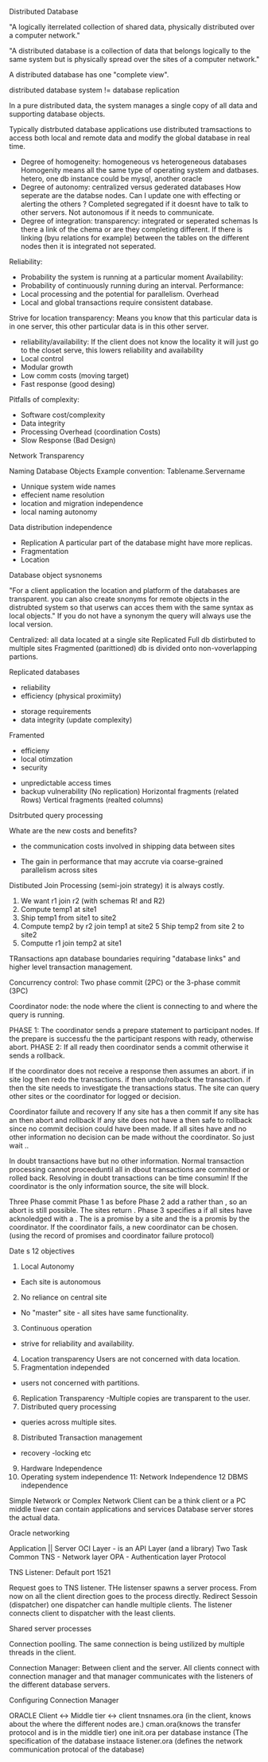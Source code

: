 Distributed Database

"A logically iterrelated collection of shared data, physically distributed over a computer network."

"A distributed database is a collection of data that belongs logically to the same system but is physically spread over the sites of a computer network."

A distributed database has one "complete view".

distributed database system != database replication

In a pure distributed data, the system manages a single copy of all data and supporting database objects.

Typically distrbuted database applications use distributed tramsactions to access both local and remote data and modify the global database in real time.

- Degree of homogeneity: homogeneous vs heterogeneous databases
  Homogenity means all the same type of operating system and datbases. hetero, one db instance could be mysql, another oracle
- Degree of autonomy: centralized versus gederated databases 
  How seperate are the databse nodes.  Can I update one with effecting or alerting the others ?  Completed segregated if it doesnt have to talk to other servers.  Not autonomous if it needs to communicate.
- Degree of integration: transparency: integrated or seperated schemas
   Is there a link of the chema or are they completing different.  If there is linking (byu relations for example) between the tables on the different nodes then it is integrated not seperated.


Reliability:
- Probability the system is running at a particular moment
Availability:
- Probability of continuously running during an interval.
Performance:
- Local processing and the potential for parallelism.
Overhead
- Local and global transactions require consistent database.

Strive for location transparency: Means you know that this particular data is in one server, this other particular data is in this other server.
- reliability/availability: If the client does not know the locality it will just go to the closet serve, this lowers reliability and availability
- Local control
- Modular growth
- Low comm costs (moving target)
- Fast response (good desing)

Pitfalls of complexity:
- Software cost/complexity
- Data integrity
- Processing Overhead (coordination Costs)
- Slow Response (Bad Design)


Network Transparency

Naming Database Objects
Example convention: Tablename.Servername
- Unnique system wide names
- effecient name resolution
- location and migration independence
- local naming autonomy

Data distribution independence
- Replication
  A particular part of the database might have more replicas.
- Fragmentation
- Location


Database object sysnonems

"For a client application the location and platform of the databases are transparent.  you can also create snonyms for remote objects in the distrubted system so that userws can acces them with the same syntax as local objects."
If you do not have a synonym the query will always use the local version.

Centralized:
  all data located at a single site
Replicated 
  Full db distirbuted to multiple sites
Fragmented (parittioned)
  db is divided onto non-voverlapping partions.

Replicated databases
+ reliability
+ efficiency (physical proximiity)
- storage requirements
- data integrity (update complexity)

Framented
+ efficieny
+ local otimzation
+ security
- unpredictable access times
- backup vulnerability (No replication)
Horizontal fragments (related Rows)
Vertical fragments (realted columns)

Dsitrbuted query processing

Whate are the new costs and benefits?
- the communication costs involved in shipping data between sites
+ The gain in performance that may accrute via coarse-grained parallelism across sites

Distibuted Join Processing (semi-join strategy) it is always costly.
1. We want r1 join r2 (with schemas R! and R2)
2. Compute temp1 at site1
3. Ship temp1 from site1 to site2
4. Compute temp2 by r2 join temp1 at site2
5 Ship temp2 from site 2 to site2
6. Computte r1 join temp2 at site1


TRansactions apn database boundaries requiring "database links" and higher level transaction management.

Concurrency control: Two phase commit (2PC) or the 3-phase commit (3PC)

Coordinator node: the node where the client is connecting to and where the query is running.

PHASE 1:
The coordinator sends a prepare statement to participant nodes.  If the prepare is successfu the the participant respons with ready, otherwise abort.
PHASE 2:
If all ready then coordinator sends a commit otherwise it sends a rollback.

If the coordinator does not receive a response then assumes an abort.
if <commit t> in site log then redo the transactions.
if <abort t> then undo/rolback the transaction.
if <ready t> then the site needs to investigate the transactions status.  The site can query other sites or the coordinator for logged <commit t> or <rollback t> decision.

Coordinator failute and recovery
If any site has a <commit t> then commit
If any site has an <abort t> then abort and rollback
If any site does not have a <ready t> then safe to rollback since no commit decision could have been made.
If all sites have <ready t> and no other information no decision can be made without the coordinator.
So just wait ..

In doubt transactions have <readt t> but no other information.
Normal transaction processing cannot proceeduntil all in dbout transactions are commited or rolled back.
Resolving in doubt transactions can be time consumin! If the coordinator is the only information source, the site will block.

Three Phase commit
Phase 1 as before
Phase 2 add a <pre-commit t> rather than <commit t>, so an abort is still possible.  The sites return <ready t>.
Phase 3 specifies a <commit t> if all sites have acknoledged with a <ready t>.
The <ready t > is a promise by a site and the <pre-commit t> is a promis by the coordinator.  If the coordinator fails, a new coordinator can be chosen. (using the record of promises and coordinator failure protocol)

Date s 12 objectives
1. Local Autonomy
- Each site is autonomous
2. No reliance on central site
- No "master" site - all sites have same functionality.
3. Continuous operation
- strive for reliability and availability.
4. Location transparency
Users are not concerned with data location.
5. Fragmentation independed
- users not concerned with partitions.
6. Replication Transparency
-Multiple copies are transparent to the user.
7. Distributed query processing
- queries across multiple sites.
8. Distributed Transaction management
- recovery
-locking etc
9. Hardware Independence
10. Operating system independence
11: Network Independence
12 DBMS independence

Simple Network
or
Complex Network
Client can be a think client or a PC
middle tiwer can contain applications and services
Database server stores the actual data.

Oracle networking

Application || Server
OCI Layer - is an API Layer (and a library)
Two Task Common
TNS - Network layer
OPA - Authentication layer
Protocol

TNS Listener: Default port 1521

Request goes to TNS listener.  THe listenser spawns a server process.  From now on all the client direction goes to the process directly.
Redirect Sessoin (dispatcher) one dispatcher can handle multiple clients.  The listener connects client to dispatcher with the least clients.

Shared server processes

Connection poolling.  The same connection is being ustilized by multiple threads in the client.

Connection Manager: Between client and the server.  All clients connect with connection manager and that manager communicates with the listeners of the different database servers.

Configuring Connection Manager

ORACLE
Client <-> Middle tier <-> client
tnsnames.ora (in the client, knows about the where the different nodes are.)
cman.ora(knows the transfer protocol and is in the middle tier)
one init.ora per database instance (The specification of the database instaace
listener.ora (defines the network communication protocal of the database)

